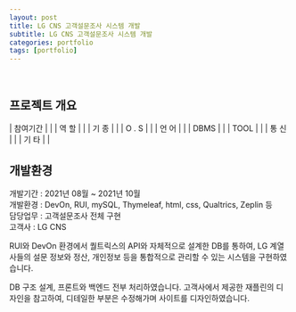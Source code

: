 ```yaml
---
layout: post
title: LG CNS 고객설문조사 시스템 개발
subtitle: LG CNS 고객설문조사 시스템 개발
categories: portfolio
tags: [portfolio]
---
```

##
![]()  
-

## 프로젝트 개요

| 참여기간 |  |
| 역 할 |  |
| 기 종 |  |
| O . S |  |
| 언 어 |  |
| DBMS |  |
| TOOL |  |
| 통 신 |  |
| 기 타 |  |

## 개발환경

개발기간 : 2021년 08월 ~ 2021년 10월  
개발환경 : DevOn, RUI, mySQL, Thymeleaf, html, css, Qualtrics, Zeplin 등  
담당업무 : 고객설문조사 전체 구현  
고객사 : LG CNS  

RUI와 DevOn 환경에서 퀄트릭스의 API와 자체적으로 설계한 DB를 통하여,
LG 계열사들의 설문 정보와 정산, 개인정보 등을 통합적으로 관리할 수 있는 시스템을 구현하였습니다.

DB 구조 설계, 프론트와 백엔드 전부 처리하였습니다.
고객사에서 제공한 재플린의 디자인을 참고하여,
디테일한 부분은 수정해가며 사이트를 디자인하였습니다.
